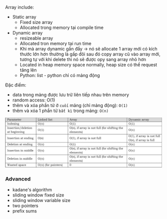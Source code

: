 Array include:

- Static array
  - Fixed size array
  - Allocated trong memory tại compile time
- Dynamic array
  - resizeable array
  - Allocated tron memory tại run time
  - Khi mà array dynamic gần đầy → nó sẽ allocate 1 array mới có kích thước lớn hơn thường là gấp đôi sau đó copy array cũ vào array mới, tương tự với khi delete thì nó sẽ được opy sang array nhỏ hơn
  - Located in heap memory space normally, heap size có thể request tăng lên
  - Python: list - python chỉ có mảng động

Đặc điểm:

- data trong mảng được lưu trữ liên tiếp nhau trên memory
- random access: O(1)
- thêm và xóa phần tử ở `cuối` mảng (chỉ mảng động): `O(1)`
- thêm và xóa 1 phần tử `bất kì` trong mảng: `O(n)`

![time complexity array](../../images/array-time-complex.jpg)

### Advanced

- kadane's algorithm
- sliding window fixed size
- sliding window variable size
- two pointers
- prefix sums
